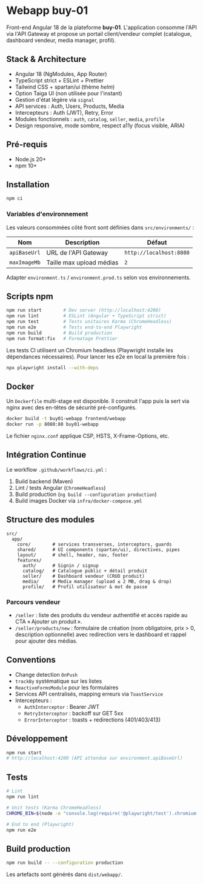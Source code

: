 # Webapp buy-01

Front-end Angular 18 de la plateforme **buy-01**. L'application consomme l'API via l'API Gateway et propose un portail client/vendeur complet (catalogue, dashboard vendeur, media manager, profil).

## Stack & Architecture

- Angular 18 (NgModules, App Router)
- TypeScript strict + ESLint + Prettier
- Tailwind CSS + spartan/ui (thème *helm*)
- Option Taiga UI (non utilisée pour l'instant)
- Gestion d'état légère via `signal`
- API services : Auth, Users, Products, Media
- Intercepteurs : Auth (JWT), Retry, Error
- Modules fonctionnels : `auth`, `catalog`, `seller`, `media`, `profile`
- Design responsive, mode sombre, respect a11y (focus visible, ARIA)

## Pré-requis

- Node.js 20+
- npm 10+

## Installation

```bash
npm ci
```

### Variables d'environnement

Les valeurs consommées côté front sont définies dans `src/environments/` :

| Nom | Description | Défaut |
| --- | --- | --- |
| `apiBaseUrl` | URL de l'API Gateway | `http://localhost:8080` |
| `maxImageMb` | Taille max upload médias | `2` |

Adapter `environment.ts` / `environment.prod.ts` selon vos environnements.

## Scripts npm

```bash
npm run start        # Dev server (http://localhost:4200)
npm run lint         # ESLint (Angular + TypeScript strict)
npm run test         # Tests unitaires Karma (ChromeHeadless)
npm run e2e          # Tests end-to-end Playwright
npm run build        # Build production
npm run format:fix   # Formatage Prettier
```

Les tests CI utilisent un Chromium headless (Playwright installe les dépendances nécessaires).
Pour lancer les e2e en local la première fois :

```bash
npx playwright install --with-deps
```

## Docker

Un `Dockerfile` multi-stage est disponible. Il construit l'app puis la sert via nginx avec des en-têtes de sécurité pré-configurés.

```bash
docker build -t buy01-webapp frontend/webapp
docker run -p 8080:80 buy01-webapp
```

Le fichier `nginx.conf` applique CSP, HSTS, X-Frame-Options, etc.

## Intégration Continue

Le workflow `.github/workflows/ci.yml` :

1. Build backend (Maven)
2. Lint / tests Angular (`ChromeHeadless`)
3. Build production (`ng build --configuration production`)
4. Build images Docker via `infra/docker-compose.yml`

## Structure des modules

```
src/
  app/
    core/        # services transverses, interceptors, guards
    shared/      # UI components (spartan/ui), directives, pipes
    layout/      # shell, header, nav, footer
    features/
      auth/      # Signin / signup
      catalog/   # Catalogue public + détail produit
      seller/    # Dashboard vendeur (CRUD produit)
      media/     # Media manager (upload ≤ 2 MB, drag & drop)
      profile/   # Profil utilisateur & mot de passe
```

### Parcours vendeur

- `/seller` : liste des produits du vendeur authentifié et accès rapide au CTA « Ajouter un produit ».
- `/seller/products/new` : formulaire de création (nom obligatoire, prix > 0, description optionnelle) avec redirection vers le dashboard et rappel pour ajouter des médias.

## Conventions

- Change detection `OnPush`
- `trackBy` systématique sur les listes
- `ReactiveFormsModule` pour les formulaires
- Services API centralisés, mapping erreurs via `ToastService`
- Intercepteurs :
  - `AuthInterceptor` : Bearer JWT
  - `RetryInterceptor` : backoff sur GET 5xx
  - `ErrorInterceptor` : toasts + redirections (401/403/413)

## Développement

```bash
npm run start
# http://localhost:4200 (API attendue sur environment.apiBaseUrl)
```

## Tests

```bash
# Lint
npm run lint

# Unit tests (Karma ChromeHeadless)
CHROME_BIN=$(node -e "console.log(require('@playwright/test').chromium.executablePath())") npm run test -- --watch=false --browsers=ChromeHeadless

# End to end (Playwright)
npm run e2e
```

## Build production

```bash
npm run build -- --configuration production
```

Les artefacts sont générés dans `dist/webapp/`.
